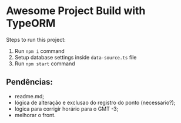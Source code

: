 # Awesome Project Build with TypeORM

Steps to run this project:

1. Run `npm i` command
2. Setup database settings inside `data-source.ts` file
3. Run `npm start` command


## Pendências:
- readme.md;
- lógica de alteração e exclusao do registro do ponto (necessario?);
- lógica para corrigir horário para o GMT -3;
- melhorar o front.
